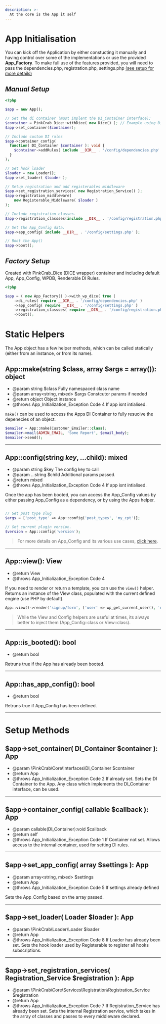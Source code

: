 ```yaml
---
description: >-
  At the core is the App it self
---
```


# App Initialisation

You can kick off the Application by either constucting it manually and having control over some of the implementations or use the provided **App_Factory**. To make full use of the features provided, you will need to pass the dependencies.php, registration.php, settings.php [ (see setup for more details) ](../setup.md)

## *Manual Setup* ##
```php
<?php

$app = new App();

// Set the di container (must implent the DI_Container interface);
$container = PinkCrab_Dice::withDice( new Dice() ); // Example using Dice wrapper.
$app->set_container($container);

// Include custom DI rules
$app->container_config(
  function( DI_Container $container ): void {
    $container->addRules( include __DIR__ . '/config/dependencies.php' );
  }
);

// Set hook loader
$loader = new Loader();
$app->set_loader( $loader );

// Setup registration and add registerables middleware
$app->set_registration_services( new Registration_Service() );
$app->registration_middleware(
	new Registerable_Middleware( $loader )
);

// Include registration classes.
$app->registration_classses(include __DIR__ . '/config/registration.php' );

// Set the App_Config data.
$app->app_config( include __DIR__ . '/config/settings.php' );

// Boot the App()
$app->boot();
```
## *Factory Setup* ##
Created with PinkCrab_Dice (DICE wrapper) container and including default App, App_Config, WPDB, Renderable DI Rules.
```php
<?php

$app = ( new App_Factory() )->with_wp_dice( true )
	->di_rules( require __DIR__ . '/config/dependencies.php' )
	->app_config( require __DIR__ . '/config/settings.php' )
	->registration_classses( require __DIR__ . '/config/registration.php' )
	->boot();

```


# Static Helpers #

The App object has a few helper methods, which can be called statically (either from an instance, or from its name). 

## App::make(string $class, array $args = array()): object ##
* @param string $class Fully namespaced class name
* @param array<string, mixed> $args Constcutor params if needed
* @return object Object instance
* @throws App_Initialization_Exception Code 4 If app isnt intialised.

```make()``` can be used to access the Apps DI Container to fully resuolve the depenecies of an object. 

```php 
$emailer = App::make(Customer_Emailer::class);
$emailer->mail(ADMIN_EMAIL, 'Some Report', $email_body);
$emailer->send();
```

---

## App::config(string $key, ...$child): mixed ##
* @param string $key The config key to call
* @param ...string $child Additional params passed.
* @return mixed
* @throws App_Initialization_Exception Code 4 If app isnt intialised.

Once the app has been booted, you can access the App_Config values by either passing App_Config as a dependency, or by using the Apps helper.

```php

// Get post type slug
$args = ['post_type' => App::config('post_types', 'my_cpt')];

// Get current plugin version.
$version = App::config('version');
```

> For more details on App_Config and its various use cases, [click here](app_config).

---

## App::view(): View ##
* @return View
* @throws App_Initialization_Exception Code 4

If you need to render or return a template, you can use the ```view()``` helper. Returns an instance of the View class, populated with the current defined engine (use PHP by default).

```php
App::view()->render('signup/form', ['user' => wp_get_current_user(), 'nonce' => $nonce]);
```

> While the View and Config helpers are useful at times, its always better to inject them (App_Config::class or View::class).

---

## App::is_booted(): bool ##
* @return bool

Retruns true if the App has already been booted.

---

## App::has_app_config(): bool ##
* @return bool

Retruns true if App_Config has been defined.

---

# Setup Methods #

## $app->set_container( DI_Container $container ): App
* @param \PinkCrab\Core\Interfaces\DI_Container $container
* @return App
* @throws App_Initialization_Exception Code 2 If already set.
Sets the DI Container to the App. Any class which implements the DI_Container interface, can be used. 

---

## $app->container_config( callable $callback ): App
* @param callable(DI_Container):void $callback
* @return self
* @throws App_Initialization_Exception Code 1 If Container not set.
Allows access to the internal container, used for setting DI rules.

---

## $app->set_app_config( array $settings ): App
* @param array<string, mixed> $settings
* @return App
* @throws App_Initialization_Exception Code 5 If settings already defined

Sets the App_Config based on the array passed.

---

## $app->set_loader( Loader $loader ): App
* @param \PinkCrab\Loader\Loader $loader
* @return App
* @throws App_Initialization_Exception Code 8 If Loader has already been set.
Sets the hook loader used by Registerable to register all hooks subscriptions.

---

## $app->set_registration_services( Registration_Service $registration ): App
* @param \PinkCrab\Core\Services\Registration\Registration_Service $registration
* @return App
* @throws App_Initialization_Exception Code 7 If Registration_Service has already been set.
Sets the internal Registration service, which takes in the array of classes and passes to every middleware declared.